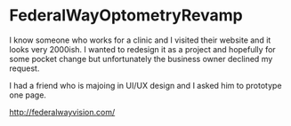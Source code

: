 # FederalWayOptometryRevamp

I know someone who works for a clinic and I visited their website and it looks very 2000ish. I wanted to redesign it as a project and hopefully for some pocket change but unfortunately the business owner declined my request.

I had a friend who is majoing in UI/UX design and I asked him to prototype one page. 

http://federalwayvision.com/
